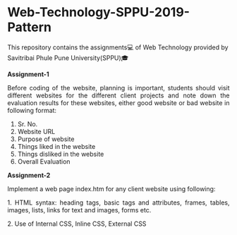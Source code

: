 # Web-Technology-SPPU-2019-Pattern

This repository contains the assignments💻 of Web Technology provided by Savitribai Phule Pune University(SPPU)🎓

**Assignment-1**

<p align="justify">Before coding of the website, planning is important, students should visit different websites for the different client projects and note down the evaluation results for these websites, either good website or bad website in following format:<p>

1. Sr. No.
2. Website URL
3. Purpose of website
4. Things liked in the website
5. Things disliked in the website
6. Overall Evaluation

**Assignment-2**

<p align="justify">Implement a web page index.htm for any client website using following:<p>
<p align="justify">1. HTML syntax: heading tags, basic tags and attributes, frames, tables, images, lists, links for text and images, forms etc.<p>
<p align="justify">2. Use of Internal CSS, Inline CSS, External CSS<p>
